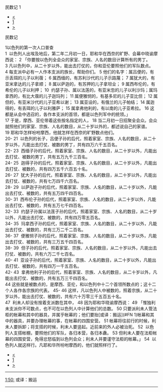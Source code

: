 ﻿





 民数记 1




* [<](bible/LEV27.md)
* [1](bible/NUM.md)
* [>](bible/NUM02.md)



民数记 
 
1以色列的第一次人口普查  
1  以色列人出埃及地后，第二年二月初一日，耶和华在西奈的旷野、会幕中晓谕摩西说： 
2 「你要按以色列全会众的家室、宗族、人名的数目计算所有的男丁。 
3 凡以色列中，从二十岁以外，能出去打仗的，你和亚伦要照他们的军队数点。 
4 每支派中必有一人作本支派的族长，帮助你们。 
5 他们的名字：属吕便的，有示丢珥的儿子以利蓿； 
6 属西缅的，有苏利沙代的儿子示路蔑； 
7 属犹大的，有亚米拿达的儿子拿顺； 
8 属以萨迦的，有苏押的儿子拿坦业； 
9 属西布伦的，有希伦的儿子以利押； 
10  约瑟子孙、属以法莲的，有亚米忽的儿子以利沙玛；属玛拿西的，有比大蓿的儿子迦玛列； 
11 属便雅悯的，有基多尼的儿子亚比但； 
12 属但的，有亚米沙代的儿子亚希以谢； 
13 属亚设的，有俄兰的儿子帕结； 
14 属迦得的，有丢珥的儿子以利雅萨； 
15 属拿弗他利的，有以南的儿子亚希拉。 
16 这都是从会中选召的，各作本支派的首领，都是以色列军中的统领。」  
17 于是，摩西、亚伦带着这些按名指定的人， 
18 当二月初一日招聚全会众。会众就照他们的家室、宗族、人名的数目，从二十岁以外的，都述说自己的家谱。 
19 耶和华怎样吩咐摩西，他就怎样在西奈的旷野数点他们。  
20-
21  以色列的长子，吕便子孙的后代，照着家室、宗族、人名的数目，从二十岁以外，凡能出去打仗、被数的男丁，共有四万六千五百名。  
22-
23  西缅子孙的后代，照着家室、宗族、人名的数目，从二十岁以外，凡能出去打仗、被数的男丁，共有五万九千三百名。  
24-
25  迦得子孙的后代，照着家室、宗族、人名的数目，从二十岁以外，凡能出去打仗、被数的，共有四万五千六百五十名。  
26-
27  犹大子孙的后代，照着家室、宗族、人名的数目，从二十岁以外，凡能出去打仗、被数的，共有七万四千六百名。  
28-
29  以萨迦子孙的后代，照着家室、宗族、人名的数目，从二十岁以外，凡能出去打仗、被数的，共有五万四千四百名。  
30-
31  西布伦子孙的后代，照着家室、宗族、人名的数目，从二十岁以外，凡能出去打仗、被数的，共有五万七千四百名。  
32-
33  约瑟子孙属以法莲子孙的后代，照着家室、宗族、人名的数目，从二十岁以外，凡能出去打仗、被数的，共有四万零五百名。  
34-
35  玛拿西子孙的后代，照着家室、宗族、人名的数目，从二十岁以外，凡能出去打仗、被数的，共有三万二千二百名。  
36-
37  便雅悯子孙的后代，照着家室、宗族、人名的数目，从二十岁以外，凡能出去打仗、被数的，共有三万五千四百名。  
38-
39  但子孙的后代，照着家室、宗族、人名的数目，从二十岁以外，凡能出去打仗、被数的，共有六万二千七百名。  
40-
41  亚设子孙的后代，照着家室、宗族、人名的数目，从二十岁以外，凡能出去打仗、被数的，共有四万一千五百名。  
42-
43  拿弗他利子孙的后代，照着家室、宗族、人名的数目，从二十岁以外，凡能出去打仗、被数的，共有五万三千四百名。  
44 这些就是被数点的，是摩西、亚伦，和以色列中十二个首领所数点的；这十二个人各作各宗族的代表。 
45-
46 这样，凡以色列人中被数的，照着宗族，从二十岁以外，能出去打仗、被数的，共有六十万零三千五百五十名。  
47  利未人却没有按着支派数在其中， 
48 因为耶和华晓谕摩西说： 
49 「惟独利未支派你不可数点，也不可在以色列人中计算他们的总数。 
50 只要派利未人管法柜的帐幕和其中的器具，并属乎帐幕的；他们要抬[或译：搬运](#FN
1)帐幕和其中的器具，并要办理帐幕的事，在帐幕的四围安营。 
51 帐幕将往前行的时候，利未人要拆卸；将支搭的时候，利未人要竖起。近前来的外人必被治死。 
52  以色列人支搭帐棚，要照他们的军队，各归本营，各归本纛。 
53 但利未人要在法柜帐幕的四围安营，免得忿怒临到以色列会众；利未人并要谨守法柜的帐幕。」 
54  以色列人就这样行。凡耶和华所吩咐摩西的，他们就照样行了。 
* [<](bible/LEV27.md)
* [1](bible/NUM.md)
* [>](bible/NUM02.md)





---


[1:50:](#V50)
或译：搬运




---









